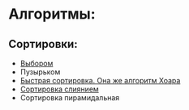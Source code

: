 # Алгоритмы:

## Сортировки:

- [Выбором](https://github.com/hardpsycho/algrorithms/blob/master/sort/selectionSort.js)
- Пузырьком
- [Быстрая сортировка. Она же алгоритм Хоара](https://github.com/hardpsycho/algrorithms/blob/master/sort/quickSort.js)
- [Сортировка слиянием](https://github.com/hardpsycho/algrorithms/blob/master/sort/mergeSort.ts)
- Сортировка пирамидальная